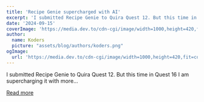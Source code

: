 ```yaml
---
title: 'Recipe Genie supercharged with AI'
excerpt: 'I submitted Recipe Genie to Quira Quest 12. But this time in Quest 16 I am supercharging it with more...'
date: '2024-09-15'
coverImage: 'https://media.dev.to/cdn-cgi/image/width=1000,height=420,fit=cover,gravity=auto,format=auto/https%3A%2F%2Fdev-to-uploads.s3.amazonaws.com%2Fuploads%2Farticles%2Fdqn3964r2xev6ok1tx02.png'
author:
  name: Koders
  picture: "assets/blog/authors/koders.png"
ogImage:
  url: 'https://media.dev.to/cdn-cgi/image/width=1000,height=420,fit=cover,gravity=auto,format=auto/https%3A%2F%2Fdev-to-uploads.s3.amazonaws.com%2Fuploads%2Farticles%2Fdqn3964r2xev6ok1tx02.png'
---
```


I submitted Recipe Genie to Quira Quest 12. But this time in Quest 16 I am supercharging it with more...

[Read more](https://dev.to/komsenapati/recipe-genie-supercharged-with-ai-121l)
